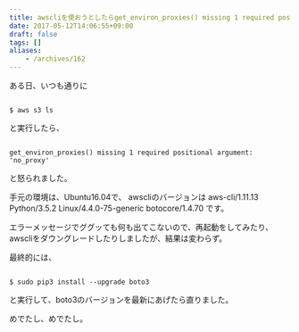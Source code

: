```yaml
---
title: awscliを使おうとしたらget_environ_proxies() missing 1 required positional argument: no_proxyと怒られた話
date: 2017-05-12T14:06:55+09:00
draft: false
tags: []
aliases:
    - /archives/162
---
```


ある日、いつも通りに



```

$ aws s3 ls

```



と実行したら、



```

get_environ_proxies() missing 1 required positional argument: 'no_proxy'

```



と怒られました。



手元の環境は、Ubuntu16.04で、 awscliのバージョンは  aws-cli/1.11.13 Python/3.5.2 Linux/4.4.0-75-generic botocore/1.4.70 です。



エラーメッセージでググッても何も出てこないので、再起動をしてみたり、awscliをダウングレードしたりしましたが、結果は変わらず。



最終的には、



```

$ sudo pip3 install --upgrade boto3

```



と実行して、boto3のバージョンを最新にあげたら直りました。



めでたし、めでたし。
